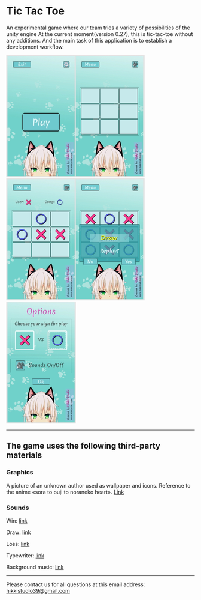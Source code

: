 # Tic Tac Toe
An experimental game where our team tries a variety of possibilities of the unity engine
At the current moment(version 0.27), this is tic-tac-toe without any additions.
And the main task of this application is to establish a development workflow.

![Menu and game field](https://github.com/hikkistudio/TicTacToe/blob/main/github_preview/GitHub_GameField.jpg "Menu and game field")
![Gameplay and pop-up window](https://github.com/hikkistudio/TicTacToe/blob/main/github_preview/GitHub_WndEndLvl.jpg "Gameplay and pop-up window")
![Options](https://github.com/hikkistudio/TicTacToe/blob/main/github_preview/GitHub_Options.jpg "Options")

---

## The game uses the following third-party materials

### Graphics

A picture of an unknown author used as wallpaper and icons. Reference to the anime «sora to ouji to noraneko heart».
[Link](https://wallpapercrafter.com/114811-anime-nora-to-oujo-to-noraneko-heart-anime-girls-shachi-yuuri-green-eyes-simple-background-nekomimi.html)

### Sounds

Win:
[link](https://freesound.org/people/Unlistenable/sounds/391539/)

Draw:
[link](https://freesound.org/people/MLaudio/sounds/511484/)

Loss:
[link](https://freesound.org/people/Unlistenable/sounds/391536/)

Typewriter:
[link](https://freesound.org/people/yottasounds/sounds/380137/)

Background music:
[link](https://freesound.org/people/Magntron/sounds/335571/)

---

Please contact us for all questions at this email address:
hikkistudio39@gmail.com

